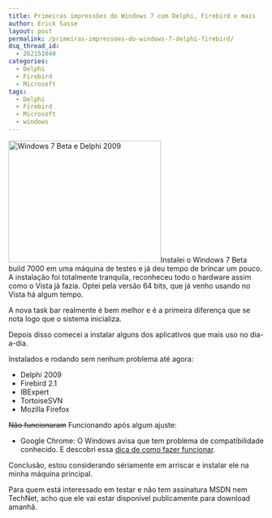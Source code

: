 ```yaml
---
title: Primeiras impressões do Windows 7 com Delphi, Firebird e mais
author: Erick Sasse
layout: post
permalink: /primeiras-impressoes-do-windows-7-delphi-firebird/
dsq_thread_id:
  - 262151040
categories:
  - Delphi
  - Firebird
  - Microsoft
tags:
  - Delphi
  - Firebird
  - Microsoft
  - windows
---
```

[<img class="size-medium wp-image-814 alignright" title="Windows 7 Beta e Delphi 2009" src="http://www.ericksasse.com.br/wp-content/uploads/2009/01/windows7delphi2009-300x240.png" alt="Windows 7 Beta e Delphi 2009" width="300" height="240" />][1]Instalei o Windows 7 Beta build 7000 em uma máquina de testes e já deu tempo de brincar um pouco. A instalação foi totalmente tranquila, reconheceu todo o hardware assim como o Vista já fazia. Optei pela versão 64 bits, que já venho usando no Vista há algum tempo.

A nova task bar realmente é bem melhor e é a primeira diferença que se nota logo que o sistema inicializa.

Depois disso comecei a instalar alguns dos aplicativos que mais uso no dia-a-dia.

Instalados e rodando sem nenhum problema até agora:

  * Delphi 2009
  * Firebird 2.1
  * IBExpert
  * TortoiseSVN
  * Mozilla Firefox

<span style="text-decoration: line-through;">Não funcionaram</span> Funcionando após algum ajuste:

  * Google Chrome: O Windows avisa que tem problema de compatibilidade conhecido. E descobri essa [dica de como fazer funcionar][2].

Conclusão, estou considerando sériamente em arriscar e instalar ele na minha máquina principal.

Para quem está interessado em testar e não tem assinatura MSDN nem TechNet, acho que ele vai estar disponível publicamente para download amanhã.

 [1]: http://www.ericksasse.com.br/wp-content/uploads/2009/01/windows7delphi2009.png
 [2]: /google-chrome-no-windows-7-64-bits/